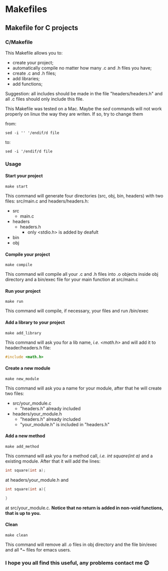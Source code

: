 # Makefiles

## Makefile for C projects

### C/Makefile

This Makefile allows you to: 
* create your project; 
* automatically compile no matter how many .c and .h files you have; 
* create .c and .h files; 
* add libraries; 
* add functions;

Suggestion: all includes should be made in the file "headers/headers.h" and all .c files should only include this file.

This Makefile was tested on a Mac. Maybe the *sed* commands will not work properly on linux the way they are writen. If so, try to change them

from:
```shell
sed -i '' '/endif/d file
```
to:
```shell
sed -i '/endif/d file
```

### Usage
#### Start your project
```shell
make start
```
This command will generate four directories (src, obj, bin, headers) with two files: src/main.c and headers/headers.h:
* src
  * main.c
* headers
  * headers.h
    * only <stdio.h> is added by deafult
* bin
* obj

#### Compile your project
```shell
make compile
```
This command will compile all your .c and .h files into .o objects inside obj directory and a bin/exec file for your main function at src/main.c

#### Run your project
```shell
make run
```
This command will compile, if necessary, your files and run /bin/exec

#### Add a library to your project
```shell
make add_library
```
This command will ask you for a lib name, *i.e. <math.h>* and will add it to header/headers.h file:
```c
#include <math.h>
```

#### Create a new module
```shell
make new_module
```
This command will ask you a name for your module, after that he will create two files:
* src/your_module.c
  * "headers.h" already included
* headers/your_module.h
  * "headers.h" already included
  * "your_module.h" is included in "headers.h"
  
#### Add a new method
```shell
make add_method
```
This command will ask you for a method call, *i.e. int square(int a)* and a existing module. After that it will add the lines:
```c
int square(int a);
```
at headers/your_module.h and
```c
int square(int a){

}
```
at src/your_module.c. **Notice that no return is added in non-void functions, that is up to you.**

#### Clean
```shell
make clean
```
This command will remove all .o files in obj directory and the file bin/exec and all \*~ files for emacs users.


### I hope you all find this useful, any problems contact me 😊

